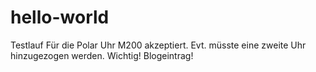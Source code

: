 # hello-world
Testlauf
Für die Polar Uhr M200 akzeptiert.
Evt. müsste eine zweite Uhr hinzugezogen werden.
Wichtig! Blogeintrag!
